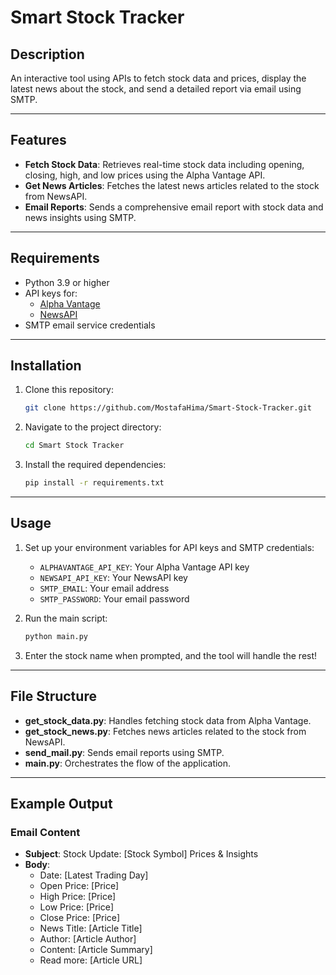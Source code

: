 # Smart Stock Tracker

## Description
An interactive tool using APIs to fetch stock data and prices, display the latest news about the stock, and send a detailed report via email using SMTP.

---

## Features
- **Fetch Stock Data**: Retrieves real-time stock data including opening, closing, high, and low prices using the Alpha Vantage API.
- **Get News Articles**: Fetches the latest news articles related to the stock from NewsAPI.
- **Email Reports**: Sends a comprehensive email report with stock data and news insights using SMTP.

---

## Requirements
- Python 3.9 or higher
- API keys for:
  - [Alpha Vantage](https://www.alphavantage.co/)
  - [NewsAPI](https://newsapi.org/)
- SMTP email service credentials

---

## Installation
1. Clone this repository:
   ```bash
   git clone https://github.com/MostafaHima/Smart-Stock-Tracker.git
   ```
2. Navigate to the project directory:
   ```bash
   cd Smart Stock Tracker
   ```
3. Install the required dependencies:
   ```bash
   pip install -r requirements.txt
   ```

---

## Usage
1. Set up your environment variables for API keys and SMTP credentials:
   - `ALPHAVANTAGE_API_KEY`: Your Alpha Vantage API key
   - `NEWSAPI_API_KEY`: Your NewsAPI key
   - `SMTP_EMAIL`: Your email address
   - `SMTP_PASSWORD`: Your email password

2. Run the main script:
   ```bash
   python main.py
   ```
3. Enter the stock name when prompted, and the tool will handle the rest!

---

## File Structure
- **get_stock_data.py**: Handles fetching stock data from Alpha Vantage.
- **get_stock_news.py**: Fetches news articles related to the stock from NewsAPI.
- **send_mail.py**: Sends email reports using SMTP.
- **main.py**: Orchestrates the flow of the application.

---

## Example Output
### Email Content
- **Subject**: Stock Update: [Stock Symbol] Prices & Insights
- **Body**:
  - Date: [Latest Trading Day]
  - Open Price: [Price]
  - High Price: [Price]
  - Low Price: [Price]
  - Close Price: [Price]
  - News Title: [Article Title]
  - Author: [Article Author]
  - Content: [Article Summary]
  - Read more: [Article URL]


